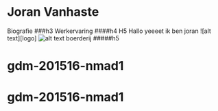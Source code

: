 Joran Vanhaste
=================
Biografie
###h3
Werkervaring
####h4
H5
Hallo
yeeeet
ik ben joran 
![alt text][logo]
![alt text](http://.....jpg "Logo Title Text 1")
boerderij
#####h5
# gdm-201516-nmad1
# gdm-201516-nmad1
